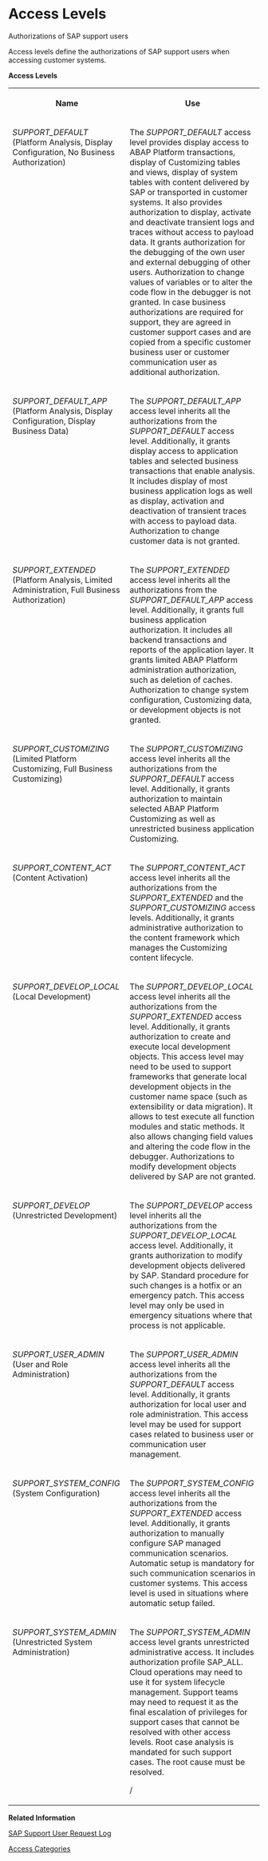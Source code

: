 <!-- loio3cdb582583b342fd82b3caf3f3763af8 -->

# Access Levels

Authorizations of SAP support users



Access levels define the authorizations of SAP support users when accessing customer systems.

**Access Levels**


<table>
<tr>
<th valign="top">

Name



</th>
<th valign="top">

Use



</th>
</tr>
<tr>
<td valign="top">

*SUPPORT\_DEFAULT* \(Platform Analysis, Display Configuration, No Business Authorization\)



</td>
<td valign="top">

The *SUPPORT\_DEFAULT* access level provides display access to ABAP Platform transactions, display of Customizing tables and views, display of system tables with content delivered by SAP or transported in customer systems. It also provides authorization to display, activate and deactivate transient logs and traces without access to payload data. It grants authorization for the debugging of the own user and external debugging of other users. Authorization to change values of variables or to alter the code flow in the debugger is not granted. In case business authorizations are required for support, they are agreed in customer support cases and are copied from a specific customer business user or customer communication user as additional authorization.



</td>
</tr>
<tr>
<td valign="top">

*SUPPORT\_DEFAULT\_APP* \(Platform Analysis, Display Configuration, Display Business Data\)



</td>
<td valign="top">

The *SUPPORT\_DEFAULT\_APP* access level inherits all the authorizations from the *SUPPORT\_DEFAULT* access level. Additionally, it grants display access to application tables and selected business transactions that enable analysis. It includes display of most business application logs as well as display, activation and deactivation of transient traces with access to payload data. Authorization to change customer data is not granted.



</td>
</tr>
<tr>
<td valign="top">

*SUPPORT\_EXTENDED* \(Platform Analysis, Limited Administration, Full Business Authorization\)



</td>
<td valign="top">

The *SUPPORT\_EXTENDED* access level inherits all the authorizations from the *SUPPORT\_DEFAULT\_APP* access level. Additionally, it grants full business application authorization. It includes all backend transactions and reports of the application layer. It grants limited ABAP Platform administration authorization, such as deletion of caches. Authorization to change system configuration, Customizing data, or development objects is not granted.



</td>
</tr>
<tr>
<td valign="top">

*SUPPORT\_CUSTOMIZING* \(Limited Platform Customizing, Full Business Customizing\)



</td>
<td valign="top">

The *SUPPORT\_CUSTOMIZING* access level inherits all the authorizations from the *SUPPORT\_DEFAULT* access level. Additionally, it grants authorization to maintain selected ABAP Platform Customizing as well as unrestricted business application Customizing.



</td>
</tr>
<tr>
<td valign="top">

*SUPPORT\_CONTENT\_ACT* \(Content Activation\)



</td>
<td valign="top">

The *SUPPORT\_CONTENT\_ACT* access level inherits all the authorizations from the *SUPPORT\_EXTENDED* and the *SUPPORT\_CUSTOMIZING* access levels. Additionally, it grants administrative authorization to the content framework which manages the Customizing content lifecycle.



</td>
</tr>
<tr>
<td valign="top">

*SUPPORT\_DEVELOP\_LOCAL* \(Local Development\)



</td>
<td valign="top">

The *SUPPORT\_DEVELOP\_LOCAL* access level inherits all the authorizations from the *SUPPORT\_EXTENDED* access level. Additionally, it grants authorization to create and execute local development objects. This access level may need to be used to support frameworks that generate local development objects in the customer name space \(such as extensibility or data migration\). It allows to test execute all function modules and static methods. It also allows changing field values and altering the code flow in the debugger. Authorizations to modify development objects delivered by SAP are not granted.



</td>
</tr>
<tr>
<td valign="top">

*SUPPORT\_DEVELOP* \(Unrestricted Development\)



</td>
<td valign="top">

The *SUPPORT\_DEVELOP* access level inherits all the authorizations from the *SUPPORT\_DEVELOP\_LOCAL* access level. Additionally, it grants authorization to modify development objects delivered by SAP. Standard procedure for such changes is a hotfix or an emergency patch. This access level may only be used in emergency situations where that process is not applicable.



</td>
</tr>
<tr>
<td valign="top">

*SUPPORT\_USER\_ADMIN* \(User and Role Administration\)



</td>
<td valign="top">

The *SUPPORT\_USER\_ADMIN* access level inherits all the authorizations from the *SUPPORT\_DEFAULT* access level. Additionally, it grants authorization for local user and role administration. This access level may be used for support cases related to business user or communication user management.



</td>
</tr>
<tr>
<td valign="top">

*SUPPORT\_SYSTEM\_CONFIG* \(System Configuration\)



</td>
<td valign="top">

The *SUPPORT\_SYSTEM\_CONFIG* access level inherits all the authorizations from the *SUPPORT\_EXTENDED* access level. Additionally, it grants authorization to manually configure SAP managed communication scenarios. Automatic setup is mandatory for such communication scenarios in customer systems. This access level is used in situations where automatic setup failed.



</td>
</tr>
<tr>
<td valign="top">

*SUPPORT\_SYSTEM\_ADMIN* \(Unrestricted System Administration\)



</td>
<td valign="top">

The *SUPPORT\_SYSTEM\_ADMIN* access level grants unrestricted administrative access. It includes authorization profile SAP\_ALL. Cloud operations may need to use it for system lifecycle management. Support teams may need to request it as the final escalation of privileges for support cases that cannot be resolved with other access levels. Root case analysis is mandated for such support cases. The root cause must be resolved.

/



</td>
</tr>
</table>

**Related Information**  


[SAP Support User Request Log](sap-support-user-request-log-934a027.md "")

[Access Categories](access-categories-7dbdd05.md "")

